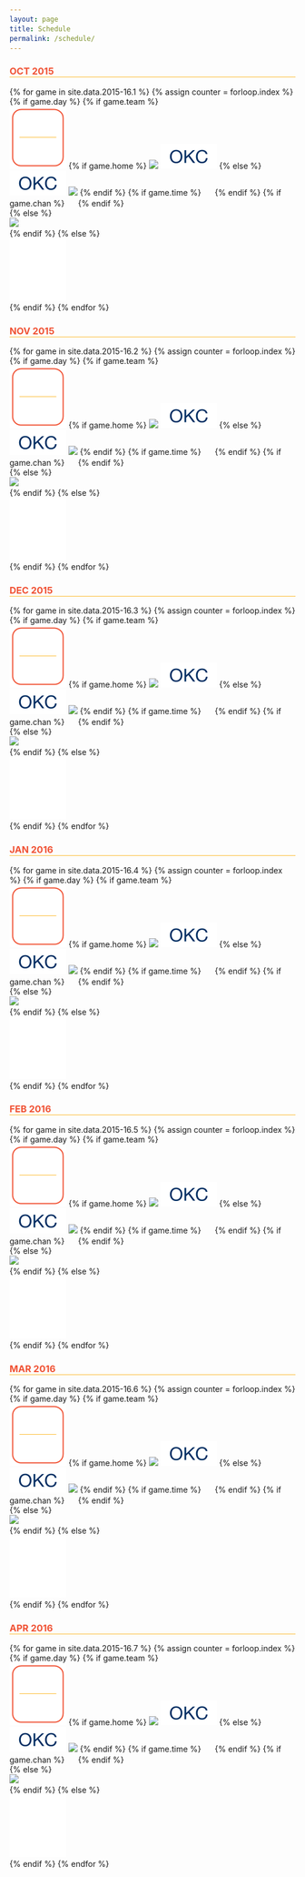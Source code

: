 ```yaml
---
layout: page
title: Schedule
permalink: /schedule/
---
```


<h3 style="border-bottom: 1px solid #FDBB30;color:#F05133;">OCT 2015</h3>

<!--<img src="/content/schedule/2015-10.png" style="width:100%;margin-top:20px;"/>-->

<div class="cal">
{% for game in site.data.2015-16.1 %}
{% assign counter = forloop.index %}
{% if game.day %}
	{% if game.team %}
	<div class="cal0" onclick="gametime('0{{ counter }}')" style="cursor:pointer;">
 	  <img src="/content/schedule/days/game.png" class="cal1" />
	  {% if game.home %}
 	  <img id="away0{{ counter }}" class="cal2" src="/content/schedule/teams/{{ game.team }}.png" />
	  <img id="home0{{ counter }}" class="cal3" src="/content/schedule/teams/okc.png" />
	  {% else %}
 	  <img id="away0{{ counter }}" class="cal2" src="/content/schedule/teams/okc.png" />
	  <img id="home0{{ counter }}" class="cal3" src="/content/schedule/teams/{{ game.team }}.png" />
	  {% endif %}
	  {% if game.time %}
	  <img id="time0{{ counter }}" class="cal2" src="/content/schedule/tv/{{ game.time }}.png" style="visibility:hidden;" />
	  {% endif %}
	  {% if game.chan %}
	  <img id="chan0{{ counter }}" class="cal3" src="/content/schedule/tv/{{ game.chan }}.png" style="visibility:hidden;" />
	  {% endif %}
	</div>
	{% else %}
	<div class="cal0">
		<img src="/content/schedule/days/{{ game.day }}.png" class="cal1" />
	</div>
	{% endif %}
{% else %}
   <div class="cal0">
 	  <img src="/content/schedule/days/blank.png" class="cal1" />
   </div>
{% endif %}
{% endfor %}
</div>

<h3 style="border-bottom: 1px solid #FDBB30;color:#F05133;">NOV 2015</h3>

<div class="cal">
{% for game in site.data.2015-16.2 %}
{% assign counter = forloop.index %}
{% if game.day %}
	{% if game.team %}
	<div class="cal0" onclick="gametime(1{{ counter }})" style="cursor:pointer;">
 	  <img src="/content/schedule/days/game.png" class="cal1" />
	  {% if game.home %}
 	  <img id="away1{{ counter }}" class="cal2" src="/content/schedule/teams/{{ game.team }}.png" />
	  <img id="home1{{ counter }}" class="cal3" src="/content/schedule/teams/okc.png" />
	  {% else %}
 	  <img id="away1{{ counter }}" class="cal2" src="/content/schedule/teams/okc.png" />
	  <img id="home1{{ counter }}" class="cal3" src="/content/schedule/teams/{{ game.team }}.png" />
	  {% endif %}
	  {% if game.time %}
	  <img id="time1{{ counter }}" class="cal2" src="/content/schedule/tv/{{ game.time }}.png" style="visibility:hidden;" />
	  {% endif %}
	  {% if game.chan %}
	  <img id="chan1{{ counter }}" class="cal3" src="/content/schedule/tv/{{ game.chan }}.png" style="visibility:hidden;" />
	  {% endif %}
	</div>
	{% else %}
	<div class="cal0">
		<img src="/content/schedule/days/{{ game.day }}.png" class="cal1" />
	</div>
	{% endif %}
{% else %}
   <div class="cal0">
 	  <img src="/content/schedule/days/blank.png" class="cal1" />
   </div>
{% endif %}
{% endfor %}
</div>

<h3 style="border-bottom: 1px solid #FDBB30;color:#F05133;">DEC 2015</h3>

<div class="cal">
{% for game in site.data.2015-16.3 %}
{% assign counter = forloop.index %}
{% if game.day %}
	{% if game.team %}
	<div class="cal0" onclick="gametime(2{{ counter }})" style="cursor:pointer;">
 	  <img src="/content/schedule/days/game.png" class="cal1" />
	  {% if game.home %}
 	  <img id="away2{{ counter }}" class="cal2" src="/content/schedule/teams/{{ game.team }}.png" />
	  <img id="home2{{ counter }}" class="cal3" src="/content/schedule/teams/okc.png" />
	  {% else %}
 	  <img id="away2{{ counter }}" class="cal2" src="/content/schedule/teams/okc.png" />
	  <img id="home2{{ counter }}" class="cal3" src="/content/schedule/teams/{{ game.team }}.png" />
	  {% endif %}
	  {% if game.time %}
	  <img id="time2{{ counter }}" class="cal2" src="/content/schedule/tv/{{ game.time }}.png" style="visibility:hidden;" />
	  {% endif %}
	  {% if game.chan %}
	  <img id="chan2{{ counter }}" class="cal3" src="/content/schedule/tv/{{ game.chan }}.png" style="visibility:hidden;" />
	  {% endif %}
	</div>
	{% else %}
	<div class="cal0">
		<img src="/content/schedule/days/{{ game.day }}.png" class="cal1" />
	</div>
	{% endif %}
{% else %}
   <div class="cal0">
 	  <img src="/content/schedule/days/blank.png" class="cal1" />
   </div>
{% endif %}
{% endfor %}
</div>

<h3 style="border-bottom: 1px solid #FDBB30;color:#F05133;">JAN 2016</h3>

<div class="cal">
{% for game in site.data.2015-16.4 %}
{% assign counter = forloop.index %}
{% if game.day %}
	{% if game.team %}
	<div class="cal0" onclick="gametime(3{{ counter }})" style="cursor:pointer;">
 	  <img src="/content/schedule/days/game.png" class="cal1" />
	  {% if game.home %}
 	  <img id="away3{{ counter }}" class="cal2" src="/content/schedule/teams/{{ game.team }}.png" />
	  <img id="home3{{ counter }}" class="cal3" src="/content/schedule/teams/okc.png" />
	  {% else %}
 	  <img id="away3{{ counter }}" class="cal2" src="/content/schedule/teams/okc.png" />
	  <img id="home3{{ counter }}" class="cal3" src="/content/schedule/teams/{{ game.team }}.png" />
	  {% endif %}
	  {% if game.time %}
	  <img id="time3{{ counter }}" class="cal2" src="/content/schedule/tv/{{ game.time }}.png" style="visibility:hidden;" />
	  {% endif %}
	  {% if game.chan %}
	  <img id="chan3{{ counter }}" class="cal3" src="/content/schedule/tv/{{ game.chan }}.png" style="visibility:hidden;" />
	  {% endif %}
	</div>
	{% else %}
	<div class="cal0">
		<img src="/content/schedule/days/{{ game.day }}.png" class="cal1" />
	</div>
	{% endif %}
{% else %}
   <div class="cal0">
 	  <img src="/content/schedule/days/blank.png" class="cal1" />
   </div>
{% endif %}
{% endfor %}
</div>

<h3 style="border-bottom: 1px solid #FDBB30;color:#F05133;">FEB 2016</h3>

<div class="cal">
{% for game in site.data.2015-16.5 %}
{% assign counter = forloop.index %}
{% if game.day %}
	{% if game.team %}
	<div class="cal0" onclick="gametime(4{{ counter }})" style="cursor:pointer;">
 	  <img src="/content/schedule/days/game.png" class="cal1" />
	  {% if game.home %}
 	  <img id="away4{{ counter }}" class="cal2" src="/content/schedule/teams/{{ game.team }}.png" />
	  <img id="home4{{ counter }}" class="cal3" src="/content/schedule/teams/okc.png" />
	  {% else %}
 	  <img id="away4{{ counter }}" class="cal2" src="/content/schedule/teams/okc.png" />
	  <img id="home4{{ counter }}" class="cal3" src="/content/schedule/teams/{{ game.team }}.png" />
	  {% endif %}
	  {% if game.time %}
	  <img id="time4{{ counter }}" class="cal2" src="/content/schedule/tv/{{ game.time }}.png" style="visibility:hidden;" />
	  {% endif %}
	  {% if game.chan %}
	  <img id="chan4{{ counter }}" class="cal3" src="/content/schedule/tv/{{ game.chan }}.png" style="visibility:hidden;" />
	  {% endif %}
	</div>
	{% else %}
	<div class="cal0">
		<img src="/content/schedule/days/{{ game.day }}.png" class="cal1" />
	</div>
	{% endif %}
{% else %}
   <div class="cal0">
 	  <img src="/content/schedule/days/blank.png" class="cal1" />
   </div>
{% endif %}
{% endfor %}
</div>

<h3 style="border-bottom: 1px solid #FDBB30;color:#F05133;">MAR 2016</h3>

<div class="cal">
{% for game in site.data.2015-16.6 %}
{% assign counter = forloop.index %}
{% if game.day %}
	{% if game.team %}
	<div class="cal0" onclick="gametime(5{{ counter }})" style="cursor:pointer;">
 	  <img src="/content/schedule/days/game.png" class="cal1" />
	  {% if game.home %}
 	  <img id="away5{{ counter }}" class="cal2" src="/content/schedule/teams/{{ game.team }}.png" />
	  <img id="home5{{ counter }}" class="cal3" src="/content/schedule/teams/okc.png" />
	  {% else %}
 	  <img id="away5{{ counter }}" class="cal2" src="/content/schedule/teams/okc.png" />
	  <img id="home5{{ counter }}" class="cal3" src="/content/schedule/teams/{{ game.team }}.png" />
	  {% endif %}
	  {% if game.time %}
	  <img id="time5{{ counter }}" class="cal2" src="/content/schedule/tv/{{ game.time }}.png" style="visibility:hidden;" />
	  {% endif %}
	  {% if game.chan %}
	  <img id="chan5{{ counter }}" class="cal3" src="/content/schedule/tv/{{ game.chan }}.png" style="visibility:hidden;" />
	  {% endif %}
	</div>
	{% else %}
	<div class="cal0">
		<img src="/content/schedule/days/{{ game.day }}.png" class="cal1" />
	</div>
	{% endif %}
{% else %}
   <div class="cal0">
 	  <img src="/content/schedule/days/blank.png" class="cal1" />
   </div>
{% endif %}
{% endfor %}
</div>

<h3 style="border-bottom: 1px solid #FDBB30;color:#F05133;">APR 2016</h3>

<div class="cal">
{% for game in site.data.2015-16.7 %}
{% assign counter = forloop.index %}
{% if game.day %}
	{% if game.team %}
	<div class="cal0" onclick="gametime(6{{ counter }})" style="cursor:pointer;">
 	  <img src="/content/schedule/days/game.png" class="cal1" />
	  {% if game.home %}
 	  <img id="away6{{ counter }}" class="cal2" src="/content/schedule/teams/{{ game.team }}.png" />
	  <img id="home6{{ counter }}" class="cal3" src="/content/schedule/teams/okc.png" />
	  {% else %}
 	  <img id="away6{{ counter }}" class="cal2" src="/content/schedule/teams/okc.png" />
	  <img id="home6{{ counter }}" class="cal3" src="/content/schedule/teams/{{ game.team }}.png" />
	  {% endif %}
	  {% if game.time %}
	  <img id="time6{{ counter }}" class="cal2" src="/content/schedule/tv/{{ game.time }}.png" style="visibility:hidden;" />
	  {% endif %}
	  {% if game.chan %}
	  <img id="chan6{{ counter }}" class="cal3" src="/content/schedule/tv/{{ game.chan }}.png" style="visibility:hidden;" />
	  {% endif %}
	</div>
	{% else %}
	<div class="cal0">
		<img src="/content/schedule/days/{{ game.day }}.png" class="cal1" />
	</div>
	{% endif %}
{% else %}
   <div class="cal0">
 	  <img src="/content/schedule/days/blank.png" class="cal1" />
   </div>
{% endif %}
{% endfor %}
</div>